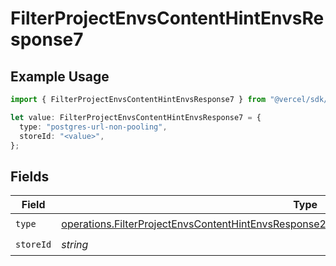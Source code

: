 # FilterProjectEnvsContentHintEnvsResponse7

## Example Usage

```typescript
import { FilterProjectEnvsContentHintEnvsResponse7 } from "@vercel/sdk/models/operations";

let value: FilterProjectEnvsContentHintEnvsResponse7 = {
  type: "postgres-url-non-pooling",
  storeId: "<value>",
};
```

## Fields

| Field                                                                                                                                                                                                      | Type                                                                                                                                                                                                       | Required                                                                                                                                                                                                   | Description                                                                                                                                                                                                |
| ---------------------------------------------------------------------------------------------------------------------------------------------------------------------------------------------------------- | ---------------------------------------------------------------------------------------------------------------------------------------------------------------------------------------------------------- | ---------------------------------------------------------------------------------------------------------------------------------------------------------------------------------------------------------- | ---------------------------------------------------------------------------------------------------------------------------------------------------------------------------------------------------------- |
| `type`                                                                                                                                                                                                     | [operations.FilterProjectEnvsContentHintEnvsResponse200ApplicationJSONResponseBody3Envs7Type](../../models/operations/filterprojectenvscontenthintenvsresponse200applicationjsonresponsebody3envs7type.md) | :heavy_check_mark:                                                                                                                                                                                         | N/A                                                                                                                                                                                                        |
| `storeId`                                                                                                                                                                                                  | *string*                                                                                                                                                                                                   | :heavy_check_mark:                                                                                                                                                                                         | N/A                                                                                                                                                                                                        |